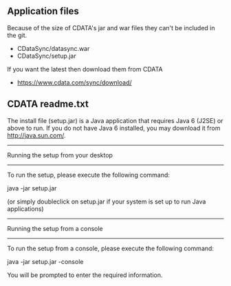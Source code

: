 ## Application files
Because of the size of CDATA's jar and war files they can't be included in the git.
* CDataSync/datasync.war
* CDataSync/setup.jar


If you want the latest then download them from CDATA

* https://www.cdata.com/sync/download/

## CDATA readme.txt

The install file (setup.jar) is a Java application that requires Java 6 (J2SE) or above to run.
If you do not have Java 6 installed, you may download it from http://java.sun.com/.

*************************************
Running the setup from your desktop
*************************************

To run the setup, please execute the following command:

  java -jar setup.jar

(or simply doubleclick on setup.jar if your system is set up to run Java applications)

*************************************
Running the setup from a console 
*************************************

To run the setup from a console, please execute the following command:

  java -jar setup.jar -console

You will be prompted to enter the required information.
